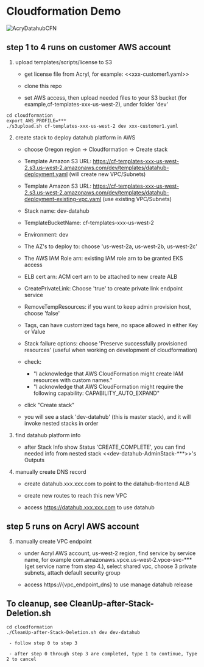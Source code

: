 # Cloudformation Demo
![AcryDatahubCFN](https://user-images.githubusercontent.com/1105928/138394072-c86ddffa-5b6d-433f-95c8-3764842445d4.png)

## step 1 to 4 runs on customer AWS account


1. upload templates/scripts/license to S3
     - get license file from Acryl, for example: <<xxx-customer1.yaml>>

     - clone this repo

     - set AWS access, then upload needed files to your S3 bucket (for example,cf-templates-xxx-us-west-2), under folder 'dev'
```console
cd cloudformation
export AWS_PROFILE=***
./s3upload.sh cf-templates-xxx-us-west-2 dev xxx-customer1.yaml
```

      
2. create stack to deploy datahub platform in AWS

     - choose Oregon region -> Cloudformation -> Create stack

     - Template Amazon S3 URL: https://cf-templates-xxx-us-west-2.s3.us-west-2.amazonaws.com/dev/templates/datahub-deployment.yaml (will create new VPC/Subnets)

     - Template Amazon S3 URL: https://cf-templates-xxx-us-west-2.s3.us-west-2.amazonaws.com/dev/templates/datahub-deployment-existing-vpc.yaml (use existing VPC/Subnets)

     - Stack name: dev-datahub
 
     - TemplateBucketName: cf-templates-xxx-us-west-2     

     - Environment: dev

     - The AZ's to deploy to: choose 'us-west-2a, us-west-2b, us-west-2c'

     - The AWS IAM Role arn: existing IAM role arn to be granted EKS access

     - ELB cert arn: ACM cert arn to be attached to new create ALB

     - CreatePrivateLink: Choose 'true' to create private link endpoint service

     - RemoveTempResources: if you want to keep admin provision host, choose 'false'

     - Tags, can have customized tags here, no space allowed in either Key or Value

     - Stack failure options: choose 'Preserve successfully provisioned resources' (useful when working on development of cloudformation)

     - check:
          - "I acknowledge that AWS CloudFormation might create IAM resources with custom names."
          - "I acknowledge that AWS CloudFormation might require the following capability: CAPABILITY_AUTO_EXPAND"

     - click "Create stack"

     - you will see a stack 'dev-datahub' (this is master stack), and it will invoke nested stacks in order



3. find datahub platform info
     - after Stack Info show Status 'CREATE_COMPLETE', you can find needed info from nested stack <<dev-datahub-AdminStack-***>>'s Outputs


4. manually create DNS record
     - create datahub.xxx.xxx.com to point to the datahub-frontend ALB

     - create new routes to reach this new VPC

     - access https://datahub.xxx.xxx.com to use datahub


## step 5 runs on Acryl AWS account
5. manually create VPC endpoint
     - under Acryl AWS account, us-west-2 region, find service by service name, for example com.amazonaws.vpce.us-west-2.vpce-svc-*** (get service name from step 4.), select shared vpc, choose 3 private subnets, attach default security group

     - access https://{vpc_endpoint_dns} to use manage datahub release


## To cleanup, see CleanUp-after-Stack-Deletion.sh
```console
cd cloudformation
./CleanUp-after-Stack-Deletion.sh dev dev-datahub
```
     - follow step 0 to step 3

     - after step 0 through step 3 are completed, type 1 to continue, Type 2 to cancel
     

